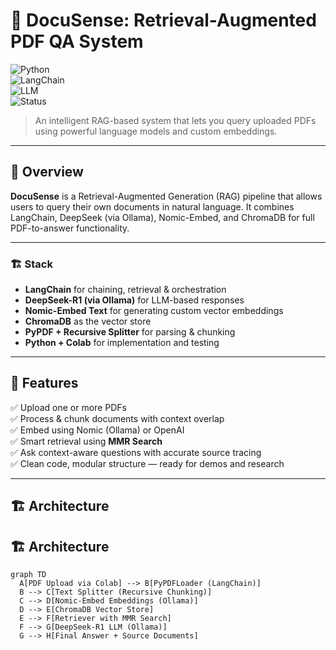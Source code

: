 # 🧠 DocuSense: Retrieval-Augmented PDF QA System  
![Python](https://img.shields.io/badge/Python-3.10-blue?logo=python)  
![LangChain](https://img.shields.io/badge/LangChain-RAG-yellow?logo=readthedocs)  
![LLM](https://img.shields.io/badge/DeepSeek-LLM-orange?logo=OpenAI)  
![Status](https://img.shields.io/badge/Project-Type-Research%20%7C%20Resume%20Ready-brightgreen)  

> An intelligent RAG-based system that lets you query uploaded PDFs using powerful language models and custom embeddings.

---

## 🚀 Overview

**DocuSense** is a Retrieval-Augmented Generation (RAG) pipeline that allows users to query their own documents in natural language. It combines LangChain, DeepSeek (via Ollama), Nomic-Embed, and ChromaDB for full PDF-to-answer functionality.

---

### 🏗️ Stack

- **LangChain** for chaining, retrieval & orchestration  
- **DeepSeek-R1 (via Ollama)** for LLM-based responses  
- **Nomic-Embed Text** for generating custom vector embeddings  
- **ChromaDB** as the vector store  
- **PyPDF + Recursive Splitter** for parsing & chunking  
- **Python + Colab** for implementation and testing

---

## 📂 Features

✅ Upload one or more PDFs  
✅ Process & chunk documents with context overlap  
✅ Embed using Nomic (Ollama) or OpenAI  
✅ Smart retrieval using **MMR Search**  
✅ Ask context-aware questions with accurate source tracing  
✅ Clean code, modular structure — ready for demos and research

---

## 🏗️ Architecture

## 🏗️ Architecture

```mermaid
graph TD
  A[PDF Upload via Colab] --> B[PyPDFLoader (LangChain)]
  B --> C[Text Splitter (Recursive Chunking)]
  C --> D[Nomic-Embed Embeddings (Ollama)]
  D --> E[ChromaDB Vector Store]
  E --> F[Retriever with MMR Search]
  F --> G[DeepSeek-R1 LLM (Ollama)]
  G --> H[Final Answer + Source Documents]

